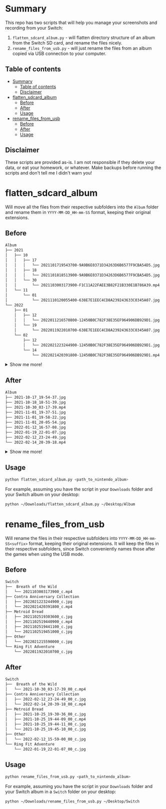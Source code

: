 # Summary

This repo has two scripts that will help you manage your screenshots and recording from your Switch:

1. `flatten_sdcard_album.py` - will flatten directory structure of an album from the Switch SD card, and rename the files nicely.
2. `rename_files_from_usb.py` - will just rename the files from an album copied via USB connection to your computer.

## Table of contents

- [Summary](#summary)
  - [Table of contents](#table-of-contents)
  - [Disclaimer](#disclaimer)
- [flatten_sdcard_album](#flatten_sdcard_album)
  - [Before](#before)
  - [After](#after)
  - [Usage](#usage)
- [rename_files_from_usb](#rename_files_from_usb)
  - [Before](#before-1)
  - [After](#after-1)
  - [Usage](#usage-1)

## Disclaimer

These scripts are provided as-is. I am not responsible if they delete your data, or eat your homework, or whatever. Make backups before running the scripts and don't tell me I didn't warn you!

# flatten_sdcard_album

Will move all the files from their respective subfolders into the `Album` folder and rename them in `YYYY-MM-DD_HH-mm-SS` format, keeping their original extensions.

## Before

```text
Album
├── 2021
│   ├── 10
│   │   ├── 17
│   │   │   └── 2021101719543700-9A9B6E0371D34263D6B6577F9CBA54D5.jpg
│   │   ├── 18
│   │   │   └── 2021101818513900-9A9B6E0371D34263D6B6577F9CBA54D5.jpg
│   │   └── 30
│   │       └── 2021103003173900-F1C11A22FAEE3B82F21B330E1B786A39.mp4
│   └── 11
│       └── 01
│           └── 2021110120055400-638E7E1EEC4CD8A239243633C0345A07.jpg
└── 2022
    ├── 01
    │   ├── 12
    │   │   └── 2022011216570800-12450B0C782F38E35EF964906DB929D1.jpg
    │   └── 19
    │       └── 2022011922010700-638E7E1EEC4CD8A239243633C0345A07.jpg
    └── 02
        ├── 12
        │   └── 2022021223244900-12450B0C782F38E35EF964906DB929D1.jpg
        └── 14
            └── 2022021420391800-12450B0C782F38E35EF964906DB929D1.mp4
```

<details>
<summary>Show me more!</summary>

All the files are nested deep inside multiple folders and are a pain to browse through. Also, the file names are hard to read, ew.

!["before" directory structure animation](./images/before.gif)

</details>

## After

```text
Album
├── 2021-10-17_19-54-37.jpg
├── 2021-10-18_18-51-39.jpg
├── 2021-10-30_03-17-39.mp4
├── 2021-11-01_19-37-51.jpg
├── 2021-11-01_19-58-22.jpg
├── 2021-11-01_20-05-54.jpg
├── 2022-01-12_16-57-08.jpg
├── 2022-01-19_22-01-07.jpg
├── 2022-02-12_23-24-49.jpg
└── 2022-02-14_20-39-18.mp4
```

<details>
<summary>Show me more!</summary>

All the files are in one folder and have readable names.

!["after" directory structure screenshot](./images/after.jpg)

</details>

## Usage

```bash
python flatten_sdcard_album.py <path_to_nintendo_album>
```

For example, assuming you have the script in your `Downloads` folder and your Switch album on your desktop:

```bash
python ~/Downloads/flatten_sdcard_album.py ~/Desktop/Album
```

# rename_files_from_usb

Will rename the files in their respective subfolders into `YYYY-MM-DD_HH-mm-SS<suffix>` format, keeping their original extensions. It will keep the files in their respective subfolders, since Switch conveniently names those after the games when using the USB mode.

## Before

```text
Switch
├──  Breath of the Wild
│   └── 2021103003173900_c.mp4
├── Contra Anniversary Collection
│   ├── 2022021223244900_c.jpg
│   └── 2022021420391800_c.mp4
├── Metroid Dread
│   ├── 2021102519303600_c.jpg
│   ├── 2021102519440900_c.mp4
│   ├── 2021102519441100_c.jpg
│   └── 2021102519451000_c.jpg
├── Other
│   └── 2022021215590000_c.jpg
└── Ring Fit Adventure
    └── 2022011922010700_c.jpg
```

## After

```text
Switch
├──  Breath of the Wild
│   └── 2021-10-30_03-17-39_00_c.mp4
├── Contra Anniversary Collection
│   ├── 2022-02-12_23-24-49_00_c.jpg
│   └── 2022-02-14_20-39-18_00_c.mp4
├── Metroid Dread
│   ├── 2021-10-25_19-30-36_00_c.jpg
│   ├── 2021-10-25_19-44-09_00_c.mp4
│   ├── 2021-10-25_19-44-11_00_c.jpg
│   └── 2021-10-25_19-45-10_00_c.jpg
├── Other
│   └── 2022-02-12_15-59-00_00_c.jpg
└── Ring Fit Adventure
    └── 2022-01-19_22-01-07_00_c.jpg
```

## Usage

```bash
python rename_files_from_usb.py <path_to_nintendo_album>
```

For example, assuming you have the script in your `Downloads` folder and your Switch album in a `Switch` folder on your desktop:

```bash
python ~/Downloads/rename_files_from_usb.py ~/Desktop/Switch
```
